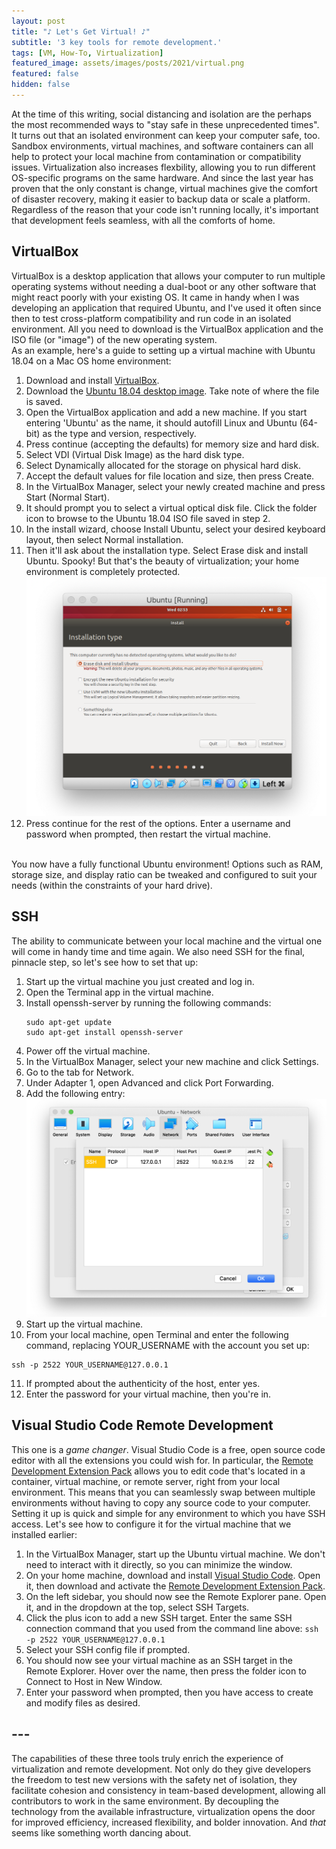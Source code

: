 ```yaml
---
layout: post
title: "♪ Let's Get Virtual! ♪"
subtitle: '3 key tools for remote development.'
tags: [VM, How-To, Virtualization]
featured_image: assets/images/posts/2021/virtual.png
featured: false
hidden: false
---
```


At the time of this writing, social distancing and isolation are the perhaps the most recommended ways to "stay safe in these unprecedented times". It turns out that an isolated environment can keep your computer safe, too. Sandbox environments, virtual machines, and software containers can all help to protect your local machine from contamination or compatibility issues. Virtualization also increases flexbility, allowing you to run different OS-specific programs on the same hardware. And since the last year has proven that the only constant is change, virtual machines give the comfort of disaster recovery, making it easier to backup data or scale a platform. Regardless of the reason that your code isn't running locally, it's important that development feels seamless, with all the comforts of home.

## VirtualBox
VirtualBox is a desktop application that allows your computer to run multiple operating systems without needing a dual-boot or any other software that might react poorly with your existing OS. It came in handy when I was developing an application that required Ubuntu, and I've used it often since then to test cross-platform compatibility and run code in an isolated environment. All you need to download is the VirtualBox application and the ISO file (or "image") of the new operating system.  
As an example, here's a guide to setting up a virtual machine with Ubuntu 18.04 on a Mac OS home environment:
1. Download and install [VirtualBox](https://www.virtualbox.org/).
2. Download the [Ubuntu 18.04 desktop image](https://releases.ubuntu.com/18.04.5/?_ga=2.146335351.2121979773.1620581367-542056388.1620581367). Take note of where the file is saved.
3. Open the VirtualBox application and add a new machine. If you start entering 'Ubuntu' as the name, it should autofill Linux and Ubuntu (64-bit) as the type and version, respectively.
4. Press continue (accepting the defaults) for memory size and hard disk.
5. Select VDI (Virtual Disk Image) as the hard disk type.
6. Select Dynamically allocated for the storage on physical hard disk.
7. Accept the default values for file location and size, then press Create.
8. In the VirtualBox Manager, select your newly created machine and press Start (Normal Start).
9. It should prompt you to select a virtual optical disk file. Click the folder icon to browse to the Ubuntu 18.04 ISO file saved in step 2.
10. In the install wizard, choose Install Ubuntu, select your desired keyboard layout, then select Normal installation.
11. Then it'll ask about the installation type. Select Erase disk and install Ubuntu. Spooky! But that's the beauty of virtualization; your home environment is completely protected.
 ![](/assets/images/posts/2021/lets-get-virtual/installation-type.png)
12. Press continue for the rest of the options. Enter a username and password when prompted, then restart the virtual machine.   

\
You now have a fully functional Ubuntu environment! Options such as RAM, storage size, and display ratio can be tweaked and configured to suit your needs (within the constraints of your hard drive).

## SSH
The ability to communicate between your local machine and the virtual one will come in handy time and time again. We also need SSH for the final, pinnacle step, so let's see how to set that up:
1. Start up the virtual machine you just created and log in.
2. Open the Terminal app in the virtual machine.
3. Install openssh-server by running the following commands:
    ```
    sudo apt-get update
    sudo apt-get install openssh-server
    ```
4. Power off the virtual machine.
5. In the VirtualBox Manager, select your new machine and click Settings.
6. Go to the tab for Network.
7. Under Adapter 1, open Advanced and click Port Forwarding.
8. Add the following entry:
 ![](/assets/images/posts/2021/lets-get-virtual/network-entry.png)
9. Start up the virtual machine.
10. From your local machine, open Terminal and enter the following command, replacing YOUR_USERNAME with the account you set up:
 ```
 ssh -p 2522 YOUR_USERNAME@127.0.0.1
 ```
11. If prompted about the authenticity of the host, enter yes.
12. Enter the password for your virtual machine, then you're in.


## Visual Studio Code Remote Development
This one is a *game changer*. Visual Studio Code is a free, open source code editor with all the extensions you could wish for. In particular, the [Remote Development Extension Pack](https://marketplace.visualstudio.com/items?itemName=ms-vscode-remote.vscode-remote-extensionpack) allows you to edit code that's located in a container, virtual machine, or remote server, right from your local environment. This means that you can seamlessly swap between multiple environments without having to copy any source code to your computer.  
Setting it up is quick and simple for any environment to which you have SSH access. Let's see how to configure it for the virtual machine that we installed earlier:
1. In the VirtualBox Manager, start up the Ubuntu virtual machine. We don't need to interact with it directly, so you can minimize the window.
2. On your home machine, download and install [Visual Studio Code](https://code.visualstudio.com/). Open it, then download and activate the [Remote Development Extension Pack](https://marketplace.visualstudio.com/items?itemName=ms-vscode-remote.vscode-remote-extensionpack).
3. On the left sidebar, you should now see the Remote Explorer pane. Open it, and in the dropdown at the top, select SSH Targets.
4. Click the plus icon to add a new SSH target. Enter the same SSH connection command that you used from the command line above: `ssh -p 2522 YOUR_USERNAME@127.0.0.1`
5. Select your SSH config file if prompted.
6. You should now see your virtual machine as an SSH target in the Remote Explorer. Hover over the name, then press the folder icon to Connect to Host in New Window.
7. Enter your password when prompted, then you have access to create and modify files as desired.

## ---
The capabilities of these three tools truly enrich the experience of virtualization and remote development. Not only do they give developers the freedom to test new versions with the safety net of isolation, they facilitate cohesion and consistency in team-based development, allowing all contributors to work in the same environment. By decoupling the technology from the available infrastructure, virtualization opens the door for improved efficiency, increased flexibility, and bolder innovation. And *that* seems like something worth dancing about.